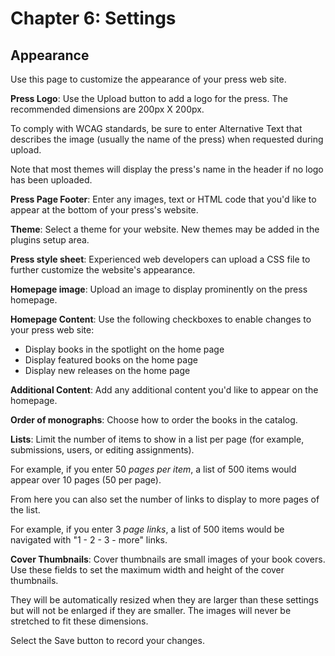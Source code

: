 # Chapter 6: Settings
## Appearance

Use this page to customize the appearance of your press web site.

**Press Logo**: Use the Upload button to add a logo for the press. The recommended dimensions are 200px X 200px.

To comply with WCAG standards, be sure to enter Alternative Text that describes the image (usually the name of the press) when requested during upload. 

Note that most themes will display the press's name in the header if no logo has been uploaded.

**Press Page Footer**: Enter any images, text or HTML code that you'd like to appear at the bottom of your press's website.

**Theme**: Select a theme for your website. New themes may be added in the plugins setup area.

**Press style sheet**: Experienced web developers can upload a CSS file to further customize the website's appearance.

**Homepage image**: Upload an image to display prominently on the press homepage.

**Homepage Content**: Use the following checkboxes to enable changes to your press web site:

* Display books in the spotlight on the home page
* Display featured books on the home page
* Display new releases on the home page

**Additional Content**: Add any additional content you'd like to appear on the homepage.

**Order of monographs**: Choose how to order the books in the catalog.

**Lists**: Limit the number of items to show in a list per page (for example, submissions, users, or editing assignments). 

For example, if you enter 50 *pages per item*, a list of 500 items would appear over 10 pages (50 per page).

From here you can also set the number of links to display to more pages of the list.

For example, if you enter 3 *page links*, a list of 500 items would be navigated with "1 - 2 - 3 - more" links.

**Cover Thumbnails**: Cover thumbnails are small images of your book covers. Use these fields to set the maximum width and height of the cover thumbnails. 

They will be automatically resized when they are larger than these settings but will not be enlarged if they are smaller. The images will never be stretched to fit these dimensions.

Select the Save button to record your changes.

